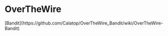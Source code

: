 
<h1>OverTheWire</h1>
[Bandit](https://github.com/Calatop/OverTheWire_Bandit/wiki/OverTheWire-Bandit)
